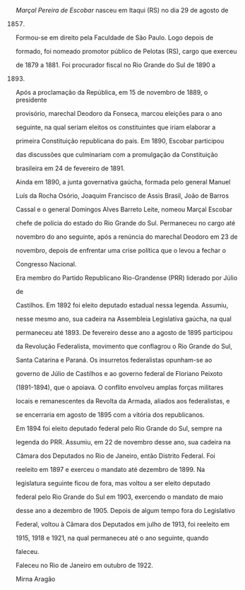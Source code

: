 

*Marçal Pereira de Escobar* nasceu em Itaqui (RS) no dia 29 de agosto de

1857.



Formou-se em direito pela Faculdade de São Paulo. Logo depois de

formado, foi nomeado promotor público de Pelotas (RS), cargo que exerceu

de 1879 a 1881. Foi procurador fiscal no Rio Grande do Sul de 1890 a

1893.



Após a proclamação da República, em 15 de novembro de 1889, o presidente

provisório, marechal Deodoro da Fonseca, marcou eleições para o ano

seguinte, na qual seriam eleitos os constituintes que iriam elaborar a

primeira Constituição republicana do país. Em 1890, Escobar participou

das discussões que culminariam com a promulgação da Constituição

brasileira em 24 de fevereiro de 1891.



Ainda em 1890, a junta governativa gaúcha, formada pelo general Manuel

Luís da Rocha Osório, Joaquim Francisco de Assis Brasil, João de Barros

Cassal e o general Domingos Alves Barreto Leite, nomeou Marçal Escobar

chefe de polícia do estado do Rio Grande do Sul. Permaneceu no cargo até

novembro do ano seguinte, após a renúncia do marechal Deodoro em 23 de

novembro, depois de enfrentar uma crise política que o levou a fechar o

Congresso Nacional.



Era membro do Partido Republicano Rio-Grandense (PRR) liderado por Júlio

de



Castilhos. Em 1892 foi eleito deputado estadual nessa legenda. Assumiu,

nesse mesmo ano, sua cadeira na Assembleia Legislativa gaúcha, na qual

permaneceu até 1893. De fevereiro desse ano a agosto de 1895 participou

da Revolução Federalista, movimento que conflagrou o Rio Grande do Sul,

Santa Catarina e Paraná. Os insurretos federalistas opunham-se ao

governo de Júlio de Castilhos e ao governo federal de Floriano Peixoto

(1891-1894), que o apoiava. O conflito envolveu amplas forças militares

locais e remanescentes da Revolta da Armada, aliados aos federalistas, e

se encerraria em agosto de 1895 com a vitória dos republicanos.



Em 1894 foi eleito deputado federal pelo Rio Grande do Sul, sempre na

legenda do PRR. Assumiu, em 22 de novembro desse ano, sua cadeira na

Câmara dos Deputados no Rio de Janeiro, então Distrito Federal. Foi

reeleito em 1897 e exerceu o mandato até dezembro de 1899. Na

legislatura seguinte ficou de fora, mas voltou a ser eleito deputado

federal pelo Rio Grande do Sul em 1903, exercendo o mandato de maio

desse ano a dezembro de 1905. Depois de algum tempo fora do Legislativo

Federal, voltou à Câmara dos Deputados em julho de 1913, foi reeleito em

1915, 1918 e 1921, na qual permaneceu até o ano seguinte, quando

faleceu.



Faleceu no Rio de Janeiro em outubro de 1922.



Mirna Aragão



